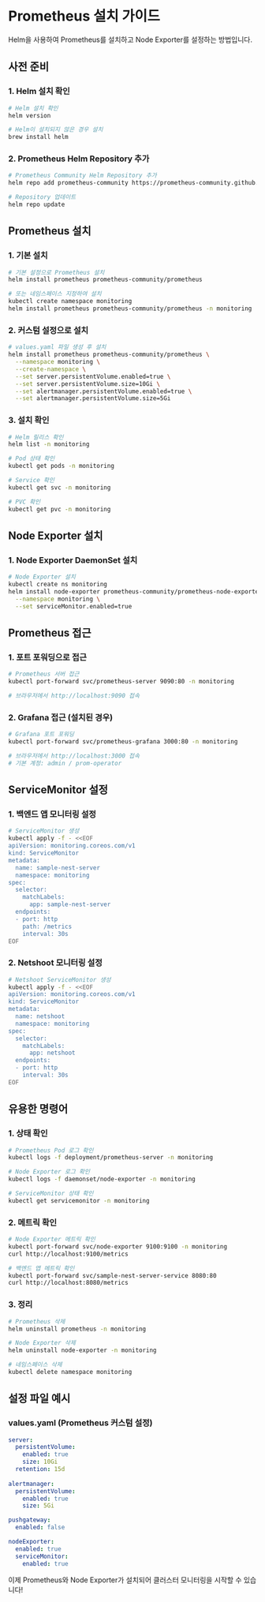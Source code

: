 # Prometheus 설치 가이드

Helm을 사용하여 Prometheus를 설치하고 Node Exporter를 설정하는 방법입니다.

## 사전 준비

### 1. Helm 설치 확인
```bash
# Helm 설치 확인
helm version

# Helm이 설치되지 않은 경우 설치
brew install helm
```

### 2. Prometheus Helm Repository 추가
```bash
# Prometheus Community Helm Repository 추가
helm repo add prometheus-community https://prometheus-community.github.io/helm-charts

# Repository 업데이트
helm repo update
```

## Prometheus 설치

### 1. 기본 설치
```bash
# 기본 설정으로 Prometheus 설치
helm install prometheus prometheus-community/prometheus

# 또는 네임스페이스 지정하여 설치
kubectl create namespace monitoring
helm install prometheus prometheus-community/prometheus -n monitoring
```

### 2. 커스텀 설정으로 설치
```bash
# values.yaml 파일 생성 후 설치
helm install prometheus prometheus-community/prometheus \
  --namespace monitoring \
  --create-namespace \
  --set server.persistentVolume.enabled=true \
  --set server.persistentVolume.size=10Gi \
  --set alertmanager.persistentVolume.enabled=true \
  --set alertmanager.persistentVolume.size=5Gi
```

### 3. 설치 확인
```bash
# Helm 릴리스 확인
helm list -n monitoring

# Pod 상태 확인
kubectl get pods -n monitoring

# Service 확인
kubectl get svc -n monitoring

# PVC 확인
kubectl get pvc -n monitoring
```

## Node Exporter 설치

### 1. Node Exporter DaemonSet 설치
```bash
# Node Exporter 설치
kubectl create ns monitoring
helm install node-exporter prometheus-community/prometheus-node-exporter \
  --namespace monitoring \
  --set serviceMonitor.enabled=true
```


## Prometheus 접근

### 1. 포트 포워딩으로 접근
```bash
# Prometheus 서버 접근
kubectl port-forward svc/prometheus-server 9090:80 -n monitoring

# 브라우저에서 http://localhost:9090 접속
```

### 2. Grafana 접근 (설치된 경우)
```bash
# Grafana 포트 포워딩
kubectl port-forward svc/prometheus-grafana 3000:80 -n monitoring

# 브라우저에서 http://localhost:3000 접속
# 기본 계정: admin / prom-operator
```

## ServiceMonitor 설정

### 1. 백엔드 앱 모니터링 설정
```bash
# ServiceMonitor 생성
kubectl apply -f - <<EOF
apiVersion: monitoring.coreos.com/v1
kind: ServiceMonitor
metadata:
  name: sample-nest-server
  namespace: monitoring
spec:
  selector:
    matchLabels:
      app: sample-nest-server
  endpoints:
  - port: http
    path: /metrics
    interval: 30s
EOF
```

### 2. Netshoot 모니터링 설정
```bash
# Netshoot ServiceMonitor 생성
kubectl apply -f - <<EOF
apiVersion: monitoring.coreos.com/v1
kind: ServiceMonitor
metadata:
  name: netshoot
  namespace: monitoring
spec:
  selector:
    matchLabels:
      app: netshoot
  endpoints:
  - port: http
    interval: 30s
EOF
```

## 유용한 명령어

### 1. 상태 확인
```bash
# Prometheus Pod 로그 확인
kubectl logs -f deployment/prometheus-server -n monitoring

# Node Exporter 로그 확인
kubectl logs -f daemonset/node-exporter -n monitoring

# ServiceMonitor 상태 확인
kubectl get servicemonitor -n monitoring
```

### 2. 메트릭 확인
```bash
# Node Exporter 메트릭 확인
kubectl port-forward svc/node-exporter 9100:9100 -n monitoring
curl http://localhost:9100/metrics

# 백엔드 앱 메트릭 확인
kubectl port-forward svc/sample-nest-server-service 8080:80
curl http://localhost:8080/metrics
```

### 3. 정리
```bash
# Prometheus 삭제
helm uninstall prometheus -n monitoring

# Node Exporter 삭제
helm uninstall node-exporter -n monitoring

# 네임스페이스 삭제
kubectl delete namespace monitoring
```

## 설정 파일 예시

### values.yaml (Prometheus 커스텀 설정)
```yaml
server:
  persistentVolume:
    enabled: true
    size: 10Gi
  retention: 15d
  
alertmanager:
  persistentVolume:
    enabled: true
    size: 5Gi

pushgateway:
  enabled: false

nodeExporter:
  enabled: true
  serviceMonitor:
    enabled: true
```

이제 Prometheus와 Node Exporter가 설치되어 클러스터 모니터링을 시작할 수 있습니다! 